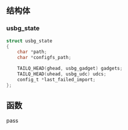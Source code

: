 ## 结构体

### usbg_state

```c
struct usbg_state
{
    char *path;
    char *configfs_path;

    TAILQ_HEAD(ghead, usbg_gadget) gadgets;
    TAILQ_HEAD(uhead, usbg_udc) udcs;
    config_t *last_failed_import;
};
```

## 函数

pass


